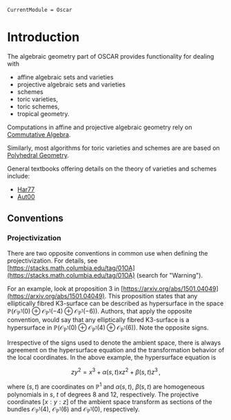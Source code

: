 ```@meta
CurrentModule = Oscar
```

# Introduction

The algebraic geometry part of OSCAR provides functionality for dealing with

* affine algebraic sets and varieties
* projective algebraic sets and varieties
* schemes
* toric varieties,
* toric schemes,
* tropical geometry.

Computations in affine and projective algebraic geometry rely on [Commutative Algebra](@ref).


Similarly, most algorithms for toric varieties and schemes are are based on
[Polyhedral Geometry](@ref).

General textbooks offering details on the theory of varieties and schemes include:
- [Har77](@cite)
- [Aut00](@cite)


## Conventions

### Projectivization

There are two opposite conventions in common use when defining the projectivization. For details, see [https://stacks.math.columbia.edu/tag/01OA](https://stacks.math.columbia.edu/tag/01OA) (search for "Warning").

For an example, look at proposition 3 in [https://arxiv.org/abs/1501.04049](https://arxiv.org/abs/1501.04049). This proposition states that any elliptically fibred K3-surface can be described as hypersurface in the space $\mathbb{P}(\mathcal{O}_{\mathbb{P}^1}(0) \oplus \mathcal{O}_{\mathbb{P}^1}(-4) \oplus \mathcal{O}_{\mathbb{P}^1}(-6))$. Authors, that apply the opposite convention, would say that any elliptically fibred K3-surface is a hypersurface in $\mathbb{P}(\mathcal{O}_{\mathbb{P}^1}(0) \oplus \mathcal{O}_{\mathbb{P}^1}(4) \oplus \mathcal{O}_{\mathbb{P}^1}(6))$. Note the opposite signs.

Irrespective of the signs used to denote the ambient space, there is always agreement on the hypersurface equation and the transformation behavior of the local coordinates. In the above example, the hypersurface equation is

$$z y^2 = x^3 + \alpha(s,t) x z^2 + \beta(s,t) z^3 \, ,$$

where $(s,t)$ are coordinates on $\mathbb{P}^1$ and $\alpha(s,t)$, $\beta(s,t)$ are homogeneous polynomials in $s$, $t$ of degrees 8 and 12, respectively. The projective coordinates $[x : y : z]$ of the ambient space transform as sections of the bundles $\mathcal{O}_{\mathbb{P}^1}(4)$, $\mathcal{O}_{\mathbb{P}^1}(6)$ and $\mathcal{O}_{\mathbb{P}^1}(0)$, respectively.

